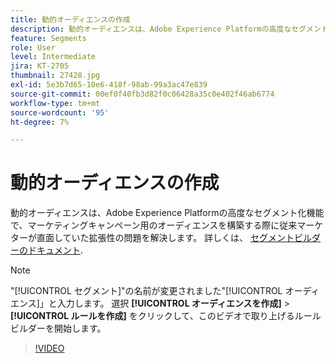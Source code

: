 ```yaml
---
title: 動的オーディエンスの作成
description: 動的オーディエンスは、Adobe Experience Platformの高度なセグメント化機能で、マーケティングキャンペーン用のオーディエンスを構築する際に従来マーケターが直面していた拡張性の問題を解決します。
feature: Segments
role: User
level: Intermediate
jira: KT-2705
thumbnail: 27428.jpg
exl-id: 5e3b7d65-10e6-418f-98ab-99a3ac47e839
source-git-commit: 00ef0f40fb3d82f0c06428a35c0e402f46ab6774
workflow-type: tm+mt
source-wordcount: '95'
ht-degree: 7%

---
```


# 動的オーディエンスの作成

動的オーディエンスは、Adobe Experience Platformの高度なセグメント化機能で、マーケティングキャンペーン用のオーディエンスを構築する際に従来マーケターが直面していた拡張性の問題を解決します。 詳しくは、 [セグメントビルダーのドキュメント](https://experienceleague.adobe.com/docs/experience-platform/segmentation/ui/segment-builder.html?lang=ja).

>[!NOTE]
>
> &quot;[!UICONTROL セグメント]&quot;の名前が変更されました&quot;[!UICONTROL オーディエンス]」と入力します。 選択 **[!UICONTROL オーディエンスを作成]** > **[!UICONTROL ルールを作成]** をクリックして、このビデオで取り上げるルールビルダーを開始します。

>[!VIDEO](https://video.tv.adobe.com/v/27428?learn=on)

